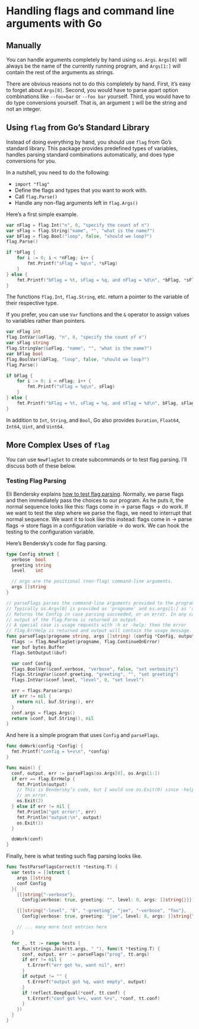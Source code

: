 # Handling flags and command line arguments with Go

## Manually

You can handle arguments completely by hand using `os.Args`. `Args[0]` will always be the name of the currently running program, and `Args[1:]` will contain the rest of the arguments as strings.

There are obvious reasons not to do this completely by hand. First, it’s easy to forget about `Args[0]`. Second, you would have to parse apart option combinations like `--foo=bar` or `--foo bar` yourself. Third, you would have to do type conversions yourself. That is, an argument `1` will be the string and not an integer.

## Using `flag` from Go’s Standard Library

Instead of doing everything by hand, you should use `flag` from Go’s standard library. This package provides predefined types of variables, handles parsing standard combinations automatically, and does type conversions for you.

In a nutshell, you need to do the following:

+ `import "flag"`
+ Define the flags and types that you want to work with.
+ Call `flag.Parse()`
+ Handle any non-flag arguments left in `flag.Args()`

Here’s a first simple example.

```go
var nFlag = flag.Int("n", 0, "specify the count of n")
var sFlag = flag.String("name", "", "what is the name?")
var bFlag = flag.Bool("loop", false, "should we loop?")
flag.Parse()

if *bFlag {
    for i := 0; i < *nFlag; i++ {
        fmt.Printf("sFlag = %q\n", *sFlag)
    }
} else {
    fmt.Printf("bFlag = %t, sFlag = %q, and nFlag = %d\n", *bFlag, *sFlag, *nFlag)
}
```

The functions `flag.Int`, `flag.String`, etc. return a pointer to the variable of their respective type.

If you prefer, you can use `Var` functions and the `&` operator to assign values to variables rather than pointers.

```go
var nFlag int
flag.IntVar(&nFlag, "n", 0, "specify the count of n")
var sFlag string
flag.StringVar(&sFlag, "name", "", "what is the name?")
var bFlag bool
flag.BoolVar(&bFlag, "loop", false, "should we loop?")
flag.Parse()

if bFlag {
    for i := 0; i < nFlag; i++ {
        fmt.Printf("sFlag = %q\n", sFlag)
    }
} else {
    fmt.Printf("bFlag = %t, sFlag = %q, and nFlag = %d\n", bFlag, sFlag, nFlag)
}
```

In addition to `Int`, `String`, and `Bool`, Go also provides `Duration`, `Float64`, `Int64`, `Uint`, and `Uint64`.

## More Complex Uses of `flag`

You can use `NewFlagSet` to create subcommands or to test flag parsing. I’ll discuss both of these below.

### Testing Flag Parsing

Eli Bendersky explains [how to test flag parsing](https://eli.thegreenplace.net/2020/testing-flag-parsing-in-go-programs). Normally, we parse flags and then immediately pass the choices to our program. As he puts it, the normal sequence looks like this: flags come in -> parse flags -> do work. If we want to test the step where we parse the flags, we need to interrupt that normal sequence. We want it to look like this instead: flags come in -> parse flags -> store flags in a configuration variable -> do work. We can hook the testing to the configuration variable.

Here’s Bendersky’s code for flag parsing.

```go
type Config struct {
  verbose  bool
  greeting string
  level    int

  // args are the positional (non-flag) command-line arguments.
  args []string
}

// parseFlags parses the command-line arguments provided to the program.
// Typically os.Args[0] is provided as 'progname' and os.args[1:] as 'args'.
// Returns the Config in case parsing succeeded, or an error. In any case, the
// output of the flag.Parse is returned in output.
// A special case is usage requests with -h or -help: then the error
// flag.ErrHelp is returned and output will contain the usage message.
func parseFlags(progname string, args []string) (config *Config, output string, err error) {
  flags := flag.NewFlagSet(progname, flag.ContinueOnError)
  var buf bytes.Buffer
  flags.SetOutput(&buf)

  var conf Config
  flags.BoolVar(&conf.verbose, "verbose", false, "set verbosity")
  flags.StringVar(&conf.greeting, "greeting", "", "set greeting")
  flags.IntVar(&conf.level, "level", 0, "set level")

  err = flags.Parse(args)
  if err != nil {
    return nil, buf.String(), err
  }
  conf.args = flags.Args()
  return &conf, buf.String(), nil
}
```

And here is a simple program that uses `Config` and `parseFlags`.

```go
func doWork(config *Config) {
  fmt.Printf("config = %+v\n", *config)
}

func main() {
  conf, output, err := parseFlags(os.Args[0], os.Args[1:])
  if err == flag.ErrHelp {
    fmt.Println(output)
    // This is Bendersky’s code, but I would use os.Exit(0) since -help is not
    // an error.
    os.Exit(2)
  } else if err != nil {
    fmt.Println("got error:", err)
    fmt.Println("output:\n", output)
    os.Exit(1)
  }

  doWork(conf)
}
```

Finally, here is what testing such flag parsing looks like.

```go
func TestParseFlagsCorrect(t *testing.T) {
  var tests = []struct {
    args []string
    conf Config
  }{
    {[]string{"-verbose"},
      Config{verbose: true, greeting: "", level: 0, args: []string{}}},

    {[]string{"-level", "8", "-greeting", "joe", "-verbose", "foo"},
      Config{verbose: true, greeting: "joe", level: 8, args: []string{"foo"}}},

    // ... many more test entries here
  }

  for _, tt := range tests {
    t.Run(strings.Join(tt.args, " "), func(t *testing.T) {
      conf, output, err := parseFlags("prog", tt.args)
      if err != nil {
        t.Errorf("err got %v, want nil", err)
      }
      if output != "" {
        t.Errorf("output got %q, want empty", output)
      }
      if !reflect.DeepEqual(*conf, tt.conf) {
        t.Errorf("conf got %+v, want %+v", *conf, tt.conf)
      }
    })
  }
}
```
